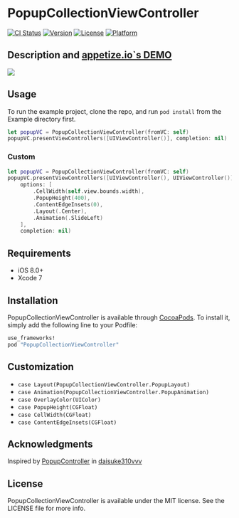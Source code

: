 # PopupCollectionViewController

[![CI Status](http://img.shields.io/travis/corin8823/PopupCollectionViewController.svg?style=flat)](https://travis-ci.org/corin8823/PopupCollectionViewController)
[![Version](https://img.shields.io/cocoapods/v/PopupCollectionViewController.svg?style=flat)](http://cocoapods.org/pods/PopupCollectionViewController)
[![License](https://img.shields.io/cocoapods/l/PopupCollectionViewController.svg?style=flat)](http://cocoapods.org/pods/PopupCollectionViewController)
[![Platform](https://img.shields.io/cocoapods/p/PopupCollectionViewController.svg?style=flat)](http://cocoapods.org/pods/PopupCollectionViewController)

## Description and [appetize.io`s DEMO](https://appetize.io/app/8ugdc3jamzhx9ar4j2tnqx189w)

![](https://github.com/corin8823/PopupCollectionViewController/blob/master/ScreenShots/Screenshot.gif)

## Usage

To run the example project, clone the repo, and run `pod install` from the Example directory first.

```swift
let popupVC = PopupCollectionViewController(fromVC: self)
popupVC.presentViewControllers([UIViewController()], completion: nil)
```


### Custom

```swift
let popupVC = PopupCollectionViewController(fromVC: self)
popupVC.presentViewControllers([UIViewController(), UIViewController()],
    options: [
        .CellWidth(self.view.bounds.width),
        .PopupHeight(400),
        .ContentEdgeInsets(0),
        .Layout(.Center),
        .Animation(.SlideLeft)
    ],
    completion: nil)
```


## Requirements
- iOS 8.0+
- Xcode 7

## Installation

PopupCollectionViewController is available through [CocoaPods](http://cocoapods.org). To install
it, simply add the following line to your Podfile:

```ruby
use_frameworks!
pod "PopupCollectionViewController"
```

## Customization
- `case Layout(PopupCollectionViewController.PopupLayout)`
- `case Animation(PopupCollectionViewController.PopupAnimation)`
- `case OverlayColor(UIColor)`
- `case PopupHeight(CGFloat)`
- `case CellWidth(CGFloat)`
- `case ContentEdgeInsets(CGFloat)`

## Acknowledgments

Inspired by [PopupController](https://github.com/daisuke310vvv/PopupController) in [daisuke310vvv](https://github.com/daisuke310vvv)

## License

PopupCollectionViewController is available under the MIT license. See the LICENSE file for more info.
